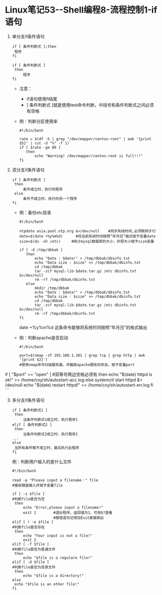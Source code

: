 # Linux笔记53--Shell编程8-流程控制1-if语句

1. 单分支if条件语句

   ```
   if [ 条件判断式 ];then
   	程序
   fi
   ```

   ```
   if [ 条件判断式 ]
   	then
   		程序
   fi
   ```

   + 注意：
     + if语句使用fi结尾
     + [ 条件判断式 ]就是使用test命令判断，中括号和条件判断式之间必须有空格

   + 例：判断分区使用率

     ```
     #!/bin/bash
     
     rate = $(df -h | grep "/dev/mapper/centos-root" | awk '{print $5}' | cut -d "%" -f 1)
     if [ $rate -ge 80 ]
     	then 
     		echo "Warning! /dev/mapper/centos-root is full!!!"
     fi
     ```

2. 双分支if条件语句

   ```
   if [ 条件判断式 ]
   	then
   		条件成立时，执行的程序
   	else
   		条件不成立时，执行的另一个程序
   fi
   ```

   + 例：备份etc目录

     ```
     #!/bin/bash
     
     ntpdate asia.pool.ntp.org &>/dev/null    #同步系统时间,必须联网才行
     date=$(date +%y%m%d)      #将当前系统时间按照“年月日”格式赋予变量date
     size=$(du -sh /etc)     #统计mysql数据库的大小，并把大小赋予size变量
     
     if [ -d /tmp/dbbak ]
     	then
     		echo "Date : $date!" > /tmp/dbbak/dbinfo.txt
     		echo "Data size : $size" >> /tmp/dbbak/dbinfo.txt
     		cd /tmp/dbbak
     		tar -zcf mysql-lib-$date.tar.gz /etc dbinfo.txt &>/dev/null
     		rm -rf /tmp/dbbak/dbinfo.txt
     	else
     		mkdir /tmp/dbbak
     		echo "Date : $date!" > /tmp/dbbak/dbinfo.txt
     		echo "Data size : $size" >> /tmp/dbbak/dbinfo.txt
     		cd /tmp/dbbak
     		tar -zcf mysql-lib-$date.tar.gz /etc dbinfo.txt &>/dev/null
     		rm -rf /tmp/dbbak/dbinfo.txt
     fi
     ```

     date +%y%m%d         这条命令能够将系统时间按照“年月日”的格式输出

   + 例：判断apache是否启动

     ```
     #!/bin/bash
     
     port=$(nmap -sT 192.168.1.161 | grep tcp | grep http | awk '{print $2}')
     #使用nmap命令扫描服务器，并截取apache服务的状态，赋予变量port
     
if [ "$port" == "open" ]          #双等号两边空格必须有
     	then
  		echo "$(date) httpd is ok!" >> /home/cxy/sh/autostart-acc.log
     	else
     		systemctl start httpd &> /dev/null
     		echo "$(date) restart httpd!" >> /home/cxy/sh/autostart-err.log
     fi
     ```

3. 多分支if条件语句

   ```
   if [ 条件判断式1 ]
   	then
   		当条件判断式1成立时，执行程序1
   elif [ 条件判断式2 ]
   	then
   		当条件判断式2成立时，执行程序2
   ...
   else
   	当所有条件都不成立时，最后执行此程序
   fi
   ```

   例：判断用户输入的是什么文件

   ```
   #!/bin/bash
   
   read -p "Please input a filename：" file
   #接收键盘输入并赋予变量file
   
   if [ -z $file ]
   #判断file是否为空
   	then
   		echo "Error,please input a filename!"
   		exit 1        #退出程序，返回值为1，可用$?查看
   		              #报错语句记得加Exit直接跳出
   elif [ ! -e $file ]
   #判断file是否存在
   	then
   		echo "Your input is not a file!"
   		exit 2
   elif [ -f $file ]
   #判断file是否为普通文件
   	then 
   		echo "$file is a regulare file!"
   elif [ -d $file ]
   #判断file是否为目录文件
   	then
       	echo "$file is a directory!"
   else
   	echo "$file is an other file!"
   fi
   ```

   

​	



